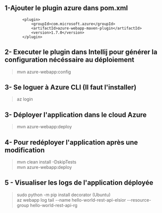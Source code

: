 ## 1-Ajouter le plugin azure dans pom.xml
            <plugin>
				<groupId>com.microsoft.azure</groupId>
				<artifactId>azure-webapp-maven-plugin</artifactId>
				<version>1.7.0</version>
			</plugin>  
## 2- Executer le plugin dans Intellij pour générer la configuration nécéssaire au déploiement  

> mvn azure-webapp:config  

## 3- Se loguer à Azure CLI (Il faut l'installer)

>  az login   

## 3- Déployer l'application dans le cloud Azure  
> mvn azure-webapp:deploy  

## 4- Pour redéployer l'application après une modification  
> mvn clean install -DskipTests  
> mvn azure-webapp:deploy  

## 5 - Visualiser les logs de l'application déployée 
> sudo python -m pip install decorator (Ubuntu)   
> az webapp log tail --name hello-world-rest-api-elsior --resource-group hello-world-rest-api-rg
